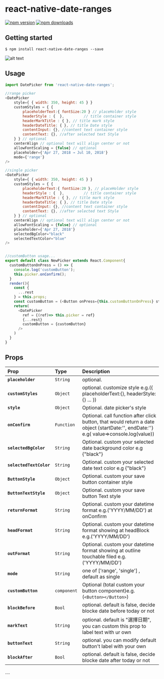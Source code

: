 
# react-native-date-ranges
[![npm version](https://img.shields.io/npm/v/react-native-date-ranges.svg?style=flat-square)](https://www.npmjs.com/package/react-native-date-ranges)
[![npm downloads](https://img.shields.io/npm/dm/react-native-date-ranges.svg?style=flat-square)](https://www.npmjs.com/package/react-native-date-ranges)
## Getting started

`$ npm install react-native-date-ranges --save`

![alt text](https://raw.githubusercontent.com/pohsiu/react-native-date-ranges/master/ezgif.com-video-to-gif.gif)

## Usage
```javascript
import DatePicker from 'react-native-date-ranges';

//range picker
<DatePicker
	style={ { width: 350, height: 45 } }
	customStyles = { {
		placeholderText:{ fontSize:20 } // placeHolder style
		headerStyle : {  },			// title container style
		headerMarkTitle : { }, // title mark style 
		headerDateTitle: { }, // title Date style
		contentInput: {}, //content text container style
		contentText: {}, //after selected text Style
	} } // optional 
	centerAlign // optional text will align center or not
	allowFontScaling = {false} // optional
	placeholder={'Apr 27, 2018 → Jul 10, 2018'}
	mode={'range'}
/>

//single picker
<DatePicker
	style={ { width: 350, height: 45 } }
	customStyles = { {
		placeholderText:{ fontSize:20 }, // placeHolder style
		headerStyle : {  },			// title container style
		headerMarkTitle : { }, // title mark style 
		headerDateTitle: { }, // title Date style
		contentInput: {}, //content text container style
		contentText: {}, //after selected text Style
	} } // optional 
	centerAlign // optional text will align center or not
	allowFontScaling = {false} // optional
	placeholder={'Apr 27, 2018'}
	selectedBgColor="black"
	selectedTextColor="blue"
/>


//customButton usage...
export default class NewPicker extends React.Component{
  customButtonOnPress = () => {
    console.log('customButton');
    this.picker.onConfirm();
  } 
  render(){
    const {
      ...rest
    } = this.props;
    const customButton = (<Button onPress={this.customButtonOnPress} style={{ container:{ width:'80%', marginHorizontal:'3%' }, text:{ fontSize: 20 } }} primary text={'送出'}/>);
    return(
      <DatePicker
        ref = {(ref)=> this.picker = ref}
        {...rest}
        customButton = {customButton}
      />
    )
  }
} 

```
  
## Props
| Prop | Type | Description |
:------------ |:---------------| :-----|
| **`placeholder`** | `String` | optional. |
| **`customStyles`** | `Object` | optional. customize style e.g.({ placeholderText:{}, headerStyle:{} ... }) |
| **`style`** | `Object` | Optional. date picker's style |
| **`onConfirm`** | `Function` | Optional. call function after click button, that would return a date object {startDate:'', endDate:''} e.g( value=>console.log(value))|
| **`selectedBgColor`** | `String` | Optional. custom your selected date background color e.g {"black"} |
| **`selectedTextColor`** | `String` | Optional. custom your selected date text color e.g {"black"} |
| **`ButtonStyle`** | `Object` | Optional. custom your save button container style |
| **`ButtonTextStyle`** | `Object` | Optional. custom your save button Text style  |
| **`returnFormat`** | `String` | Optional. custom your datetime format e.g.('YYYY/MM/DD') at onConfirm |
| **`headFormat`** | `String` | Optional. custom your datetime format showing at headBlock e.g.('YYYY/MM/DD')|
| **`outFormat`** | `String` | Optional. custom your datetime format showing at outline touchable filed e.g.('YYYY/MM/DD')|
| **`mode`** | `String` | one of ['range', 'single'] , default as single|
| **`customButton`** | `component` | Optional (total custom your button component)e.g.(`<Button></Button>`) | 
| **`blockBefore`** | `Bool` | optional. default is false, decide blocke date before today or not | 
| **`markText`** | `String` | optional. default is "選擇日期", you can custom this prop to label text with ur own |
| **`buttonText`** | `String` | optional. you can modify default button't label with your own | 
| **`blockAfter`** | `Bool` | optional. default is false, decide blocke date after today or not |

....
